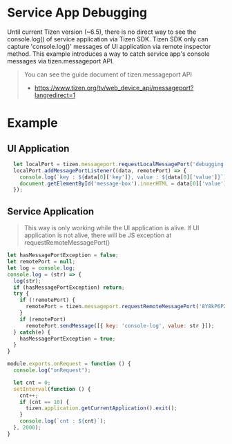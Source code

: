 # Service App Debugging

Until current Tizen version (~6.5), there is no direct way to see the console.log() of service application via Tizen SDK. Tizen SDK only can capture 'console.log()' messages of UI application via remote inspector method.
This example introduces a way to catch service app's console messages via tizen.messageport API.
> You can see the guide document of tizen.messageport API
> - https://www.tizen.org/tv/web_device_api/messageport?langredirect=1

# Example
## UI Application
```javascript
  let localPort = tizen.messageport.requestLocalMessagePort('debugging.port');
  localPort.addMessagePortListener((data, remotePort) => {
    console.log(`key : ${data[0]['key']}, value : ${data[0]['value']}`);
    document.getElementById('message-box').innerHTML = data[0]['value'];
  });
```

## Service Application
> This way is only working while the UI application is alive. If UI application is not alive, there will be JS exception at requestRemoteMessagePort()
```javascript
let hasMessagePortException = false;
let remotePort = null;
let log = console.log;
console.log = (str) => {
  log(str);
  if (hasMessagePortException) return;
  try {
    if (!remotePort) {
      remotePort = tizen.messageport.requestRemoteMessagePort('8Y8kP6PZ6U.ServiceDebugging', 'debugging.port');
    }
    if (remotePort)
      remotePort.sendMessage([{ key: 'console-log', value: str }]);
  } catch(e) {
    hasMessagePortException = true;
  }
}

module.exports.onRequest = function () {
  console.log("onRequest");

  let cnt = 0;
  setInterval(function () {
    cnt++;
    if (cnt == 10) {
      tizen.application.getCurrentApplication().exit();
    }
    console.log(`cnt : ${cnt}`);
  }, 2000);
}

```
